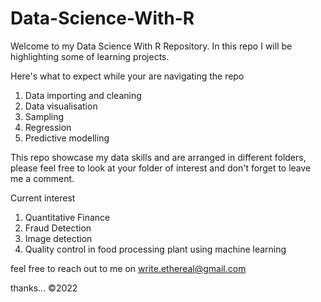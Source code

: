 # Data-Science-With-R
Welcome to my Data Science With R Repository. In this repo I will be highlighting
some of learning projects.

Here's what to expect while your are navigating the repo

1. Data importing and cleaning
2. Data visualisation
3. Sampling
4. Regression 
5. Predictive modelling

This repo showcase my data skills and are arranged in different folders,
please feel free to look at your folder of interest and don't forget to leave
me a comment.

Current interest

1. Quantitative Finance
2. Fraud Detection
3. Image detection
4. Quality control in food processing plant using machine learning

feel free to reach out to me on write.ethereal@gmail.com


thanks... ©️2022